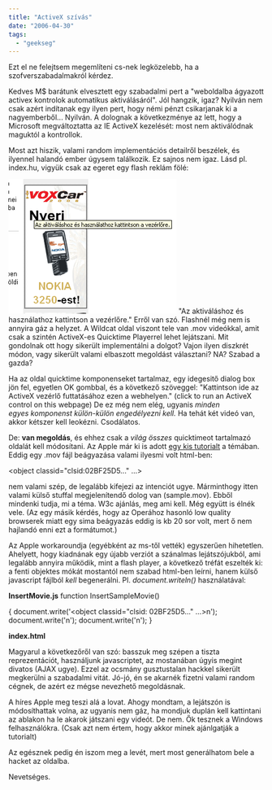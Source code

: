 ```yaml
---
title: "ActiveX szívás"
date: "2006-04-30"
tags: 
  - "geekseg"
---
```


Ezt el ne felejtsem megemlíteni cs-nek legközelebb, ha a szofverszabadalmakról kérdez.

Kedves M$ barátunk elvesztett egy szabadalmi pert a "weboldalba ágyazott activex kontrolok automatikus aktiválásáról". Jól hangzik, igaz? Nyilván nem csak azért indítanak egy ilyen pert, hogy némi pénzt csikarjanak ki a nagyemberből... Nyilván. A dolognak a következménye az lett, hogy a Microsoft megváltoztatta az IE ActiveX kezelését: most nem aktiválódnak maguktól a kontrollok.

Most azt hiszik, valami random implementációs detailről beszélek, és ilyennel halandó ember úgysem találkozik. Ez sajnos nem igaz. Lásd pl. index.hu, vigyük csak az egeret egy flash reklám fölé:

![flash_ad](images/flash_ad.png) "Az aktiváláshoz és használathoz kattintson a vezérlőre." Erről van szó. Flashnél még nem is annyira gáz a helyzet. A Wildcat oldal viszont tele van .mov videókkal, amit csak a szintén ActiveX-es Quicktime Playerrel lehet lejátszani. Mit gondolnak ott hogy sikerült implementálni a dolgot? Vajon ilyen diszkrét módon, vagy sikerült valami elbaszott megoldást választani? NA? Szabad a gazda?

Ha az oldal quicktime komponenseket tartalmaz, egy idegesitő dialog box jön fel, egyetlen OK gombbal, és a következő szöveggel: "Kattintson ide az ActiveX vezérlő futtatásához ezen a webhelyen." (click to run an ActiveX control on this webpage) De ez még nem elég, ugyanis _minden egyes komponenst külön-külön engedélyezni kell._ Ha tehát két videó van, akkor kétszer kell leokézni. Csodálatos.

De: **van megoldás**, és ehhez csak a _világ összes_ quicktimeot tartalmazó oldalát kell módosítani. Az Apple már ki is adott [egy kis tutorialt](http://www.apple.com/quicktime/tutorials/embed.html) a témában. Eddig egy .mov fájl beágyazása valami ilyesmi volt html-ben:

<object classid="clsid:02BF25D5..." ...>
<param name="src" value="sample.mov"></object>

nem valami szép, de legalább kifejezi az intenciót ugye. Márminthogy itten valami külső stuffal megjelenítendő dolog van (sample.mov). Ebből mindenki tudja, mi a téma. W3c ajánlás, meg ami kell. Még együtt is élnék vele. (Az egy másik kérdés, hogy az Operához hasonló low quality browserek miatt egy sima beágyazás eddig is kb 20 sor volt, mert ő nem hajlandó enni ezt a formátumot.)

Az Apple workaroundja (egyébként az ms-től vették) egyszerűen hihetetlen. Ahelyett, hogy kiadnának egy újabb verziót a szánalmas lejátszójukból, ami legalább annyira működik, mint a flash player, a következő tréfát eszelték ki: a fenti objektes mókát mostantól nem szabad html-ben leírni, hanem külső javascript fájlból _kell_ begenerálni. Pl. _document.writeln()_ használatával:

**InsertMovie.js** function InsertSampleMovie()

{
   document.write('<object classid="clsid: 02BF25D5..." ...>n');
   document.write('<param name="src" value="sample.mov" />n');
   document.write('</object>n');
}

**index.html** <head>
<script src="InsertMovie.js" language="JavaScript"
        type="text/javascript"></script>
</head>

<!-- object-es móka helyett:-->
<script language="JavaScript" type="text/javascript">
        InsertSampleMovie();</script>

Magyarul a következőről van szó: basszuk meg szépen a tiszta reprezentációt, használjunk javascriptet, az mostanában úgyis megint divatos (AJAX ugye). Ezzel az ocsmány gusztustalan hackkel sikerült megkerülni a szabadalmi vitát. Jó-jó, én se akarnék fizetni valami random cégnek, de azért ez mégse nevezhető megoldásnak.

A híres Apple meg teszi alá a lovat. Ahogy mondtam, a lejátszón is módosíthattak volna, az ugyanis nem gáz, ha mondjuk duplán kell kattintani az ablakon ha le akarok játszani egy videót. De nem. Ők tesznek a Windows felhasználókra. (Csak azt nem értem, hogy akkor minek ajánlgatják a tutorialt)

Az egésznek pedig én iszom meg a levét, mert most generálhatom bele a hacket az oldalba.

Nevetséges.

